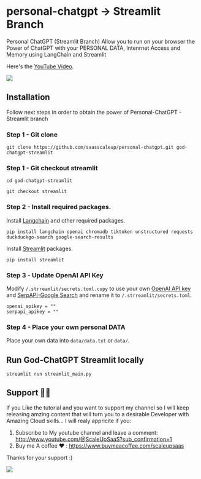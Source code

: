 # personal-chatgpt -> Streamlit Branch
Personal ChatGPT (Streamlit Branch) Allow you to run on your browser the Power of ChatGPT with your PERSONAL DATA, Intenrnet Access and Memory using LangChain and Streamlit

Here's the [YouTube Video](https://youtu.be/us1l14STMX4).

<a href="https://www.buymeacoffee.com/scaleupsaas"><img src="https://img.buymeacoffee.com/button-api/?text=Buy me a coffee&emoji=&slug=scaleupsaas&button_colour=BD5FFF&font_colour=ffffff&font_family=Cookie&outline_colour=000000&coffee_colour=FFDD00" /></a>

## Installation

Follow next steps in order to obtain the power of Personal-ChatGPT - Streamlit branch

### Step 1 - Git clone

```
git clone https://github.com/saasscaleup/personal-chatgpt.git god-chatgpt-streamlit
```

### Step 1 - Git checkout streamlit

```
cd god-chatgpt-streamlit
```
```
git checkout streamlit
```

### Step 2 - Install required packages.

Install [Langchain](https://github.com/hwchase17/langchain) and other required packages.
```
pip install langchain openai chromadb tiktoken unstructured requests duckduckgo-search google-search-results
```

Install [Streamlit](https://docs.streamlit.io/) packages.
```
pip install streamlit
```

### Step 3 - Update OpenAI API Key

Modify `/.strreamlit/secrets.toml.copy` to use your own [OpenAI API key](https://platform.openai.com/account/api-keys) and [SerpAPI-Google Search](https://serpapi.com/users/welcome) and 
rename it to `/.strreamlit/secrets.toml`.

```
openai_apikey = ""
serpapi_apikey = ""
```

### Step 4 - Place your own personal DATA

Place your own data into `data/data.txt` or `data/`.


## Run God-ChatGPT Streamlit locally

```
streamlit run streamlit_main.py
```

## Support 🙏😃
  
 If you Like the tutorial and you want to support my channel so I will keep releasing amzing content that will turn you to a desirable Developer with Amazing Cloud skills... I will realy appricite if you:
 
 1. Subscribe to My youtube channel and leave a comment: http://www.youtube.com/@ScaleUpSaaS?sub_confirmation=1
 2. Buy me A coffee ❤️ : https://www.buymeacoffee.com/scaleupsaas

Thanks for your support :)

<a href="https://www.buymeacoffee.com/scaleupsaas"><img src="https://img.buymeacoffee.com/button-api/?text=Buy me a coffee&emoji=&slug=scaleupsaas&button_colour=FFDD00&font_colour=000000&font_family=Cookie&outline_colour=000000&coffee_colour=ffffff" /></a>


